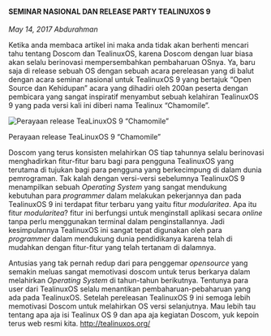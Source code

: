 #### SEMINAR NASIONAL DAN RELEASE PARTY TEALINUXOS 9
_May 14, 2017 Abdurahman_

Ketika anda membaca artikel ini maka anda tidak akan berhenti mencari tahu tentang Doscom dan TealinuxOS, karena Doscom dengan luar biasa akan selalu berinovasi mempersembahkan pembaharuan OSnya. Ya, baru saja di release sebuah OS dengan sebuah acara pereleasan yang di balut dengan acara seminar nasional untuk TealinuxOS 9 yang bertajuk “Open Source dan Kehidupan” acara yang dihadiri oleh 200an peserta dengan pembicara yang sangat inspiratif menyambut sebuah kelahiran TealinuxOS 9 yang pada versi kali ini diberi nama Tealinux “Chamomile”.

<div class="row">
	<div class="col-sm-2"></div>
	<div class="col-sm-8">
		<div class="thumbnail">
			<img class="img-responsive" src="./posts/2017-05-14-seminar-nasional-dan-release-party-tealinuxos-9/1.jpeg" alt="Perayaan release TeaLinuxOS 9 “Chamomile”">
            <p>Perayaan release TeaLinuxOS 9 “Chamomile”</p>
		</div>
	</div>
	<div class="col-sm-2"></div>
</div>

Doscom yang terus konsisten melahirkan OS tiap tahunnya selalu berinovasi menghadirkan fitur-fitur baru bagi para pengguna TealinuxOS yang terutama di tujukan bagi para pengguna yang berkecimpung di dalam dunia pemrograman. Tak kalah dengan versi-versi sebelumnya TealinuxOS 9 menampilkan sebuah _Operating System_ yang sangat mendukung kebutuhan para _programmer_ dalam melakukan pekerjannya dan pada TealinuxOS 9 ini terdapat fitur terbaru yang yaitu fitur _modularitea_. Apa itu fitur _modularitea_? fitur ini berfungsi untuk menginstall aplikasi secara _online_ tanpa perlu menggunakan terminal dalam penginstallannya. Jadi kesimpulannya TealinuxOS ini sangat tepat digunakan oleh para _programmer_ dalam mendukung dunia pendidikanya karena telah di mudahkan dengan fitur-fitur yang telah tertanam di dalamnya.

Antusias yang tak pernah redup dari para penggemar _opensource_ yang semakin meluas sangat memotivasi doscom untuk terus berkarya dalam melahirkan _Operating System_ di tahun-tahun berikutnya. Tentunya para user dari TealinuxOS selalu menantikan pembaharuan-pebaharuan yang ada pada TealinuxOS. Setelah pereleasan TealinuxOS 9 ini semoga lebih memotivasi Doscom untuk melahirkan OS versi selanjutnya. Mau lebih tau tentang apa aja isi Tealinux OS 9 dan apa aja kegiatan Doscom, yuk kepoin terus web resmi kita. <http://tealinuxos.org/>

<br>
<https://medium.com/tealinuxos/seminar-nasional-dan-release-party-tealinuxos-9-1b2e34470fb0>
